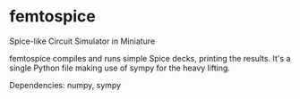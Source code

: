 # femtospice
Spice-like Circuit Simulator in Miniature

femtospice compiles and runs simple Spice decks, printing the results. It's a single Python file making use of sympy for the heavy lifting.

Dependencies: numpy, sympy
